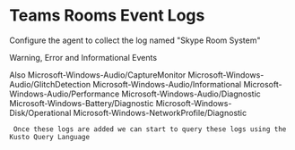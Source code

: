 # Teams Rooms Event Logs

Configure the agent to collect the log named "Skype Room System"

Warning, Error and Informational Events

Also Microsoft-Windows-Audio/CaptureMonitor
     Microsoft-Windows-Audio/GlitchDetection
     Microsoft-Windows-Audio/Informational
     Microsoft-Windows-Audio/Performance
     Microsoft-Windows-Audio/Diagnostic     
     Microsoft-Windows-Battery/Diagnostic
     Microsoft-Windows-Disk/Operational
     Microsoft-Windows-NetworkProfile/Diagnostic
     
     Once these logs are added we can start to query these logs using the Kusto Query Language
